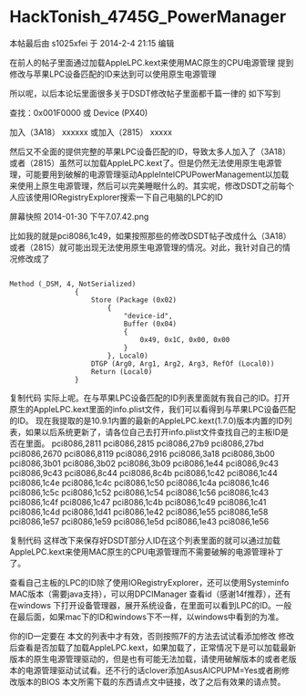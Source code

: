 # HackTonish_4745G_PowerManager


本帖最后由 s1025xfei 于 2014-2-4 21:15 编辑


在前人的帖子里面通过加载AppleLPC.kext来使用MAC原生的CPU电源管理 提到修改与苹果LPC设备匹配的ID来达到可以使用原生电源管理

所以呢，以后本论坛里面很多关于DSDT修改帖子里面都千篇一律的
如下写到


查找：0x001F0000 或 Device (PX40)

加入（3A18）
xxxxxx
或加入（2815）
xxxxx

然后又不全面的提供完整的苹果LPC设备匹配的ID，导致太多人加入了（3A18）或者（2815）虽然可以加载AppleLPC.kext了。但是仍然无法使用原生电源管理，可能要用到破解的电源管理驱动AppleIntelCPUPowerManagement以加载来使用上原生电源管理，然后可以完美睡眠什么的。其实呢，修改DSDT之前每个人应该使用IORegistryExplorer搜索一下自己电脑的LPC的ID

 屏幕快照 2014-01-30 下午7.07.42.png

比如我的就是pci8086,1c49，如果按照那些的修改DSDT帖子改成什么（3A18）或者（2815）就可能出现无法使用原生电源管理的情况。对此，我针对自己的情况修改成了
```

Method (_DSM, 4, NotSerialized)
                {
                    Store (Package (0x02)
                        {
                            "device-id", 
                            Buffer (0x04)
                            {
                                0x49, 0x1C, 0x00, 0x00
                            }
                        }, Local0)
                    DTGP (Arg0, Arg1, Arg2, Arg3, RefOf (Local0))
                    Return (Local0)
                }
```

复制代码
实际上呢。在与苹果LPC设备匹配的ID列表里面就有我自己的ID。打开原生的AppleLPC.kext里面的info.plist文件，我们可以看得到与苹果LPC设备匹配的ID。
现在我提取的是10.9.1内置的最新的AppleLPC.kext(1.7.0)版本内置的ID列表，如果以后系统更新了，请各位自己去打开info.plist文件查找自己的主板ID是否在里面。
                                 pci8086,2811 
                                 pci8086,2815 
                                 pci8086,27b9 
                                 pci8086,27bd 
                                 pci8086,2670 
                                 pci8086,8119 
                                 pci8086,2916 
                                 pci8086,3a18 
                                 pci8086,3b00 
                                 pci8086,3b01 
                                 pci8086,3b02 
                                 pci8086,3b09 
                                 pci8086,1e44 
                                 pci8086,9c43 
                                 pci8086,9c43 
                                 pci8086,8c44 
                                 pci8086,8c4b 
                                 pci8086,1c42 
                                 pci8086,1c44 
                                 pci8086,1c4e 
                                 pci8086,1c4c 
                                 pci8086,1c50 
                                 pci8086,1c4a 
                                 pci8086,1c46 
                                 pci8086,1c5c 
                                 pci8086,1c52 
                                 pci8086,1c54 
                                 pci8086,1c56 
                                 pci8086,1c43 
                                 pci8086,1c4f 
                                 pci8086,1c47 
                                 pci8086,1c4b 
                                 pci8086,1c49 
                                 pci8086,1c41 
                                 pci8086,1c4d 
                                 pci8086,1d41 
                                 pci8086,1e42 
                                 pci8086,1e55 
                                 pci8086,1e58 
                                 pci8086,1e57 
                                 pci8086,1e59 
                                 pci8086,1e5d 
                                 pci8086,1e43 
                                 pci8086,1e56 
                        
复制代码
这样改下来保存好DSDT部分人ID在这个列表里面的就可以通过加载AppleLPC.kext来使用MAC原生的CPU电源管理而不需要破解的电源管理补丁了。

查看自己主板的LPC的ID除了使用IORegistryExplorer，还可以使用Systeminfo MAC版本（需要java支持），可以用DPCIManager 查看id（感谢14f推荐），还有在windows 下打开设备管理器，展开系统设备，在里面可以看到LPC的ID。一般在最后面，如果mac下的ID和windows下不一样，以windows中看到的为准。


你的ID一定要在 本文的列表中才有效，否则按照7F的方法去试试看添加修改
修改后查看是否加载了加载AppleLPC.kext，如果加载了，正常情况下是可以加载最新版本的原生电源管理驱动的，但是也有可能无法加载，请使用破解版本的或者老版本的电源管理驱动试试看。还不行的话clover添加AsusAICPUPM=Yes或者刷修改版本的BIOS
本文所需下载的东西请点文中链接，改了之后有效果的请点赞。